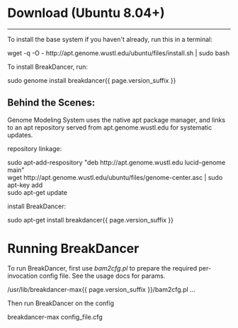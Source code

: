 Download (Ubuntu 8.04+)
=======================

* * *

To install the base system if you haven't already, run this in a terminal:

<p class='terminal' markdown='1'>
wget -q -O - http://apt.genome.wustl.edu/ubuntu/files/install.sh | sudo bash
</p>

To install BreakDancer, run:

<p class='terminal' markdown='1'>
sudo genome install breakdancer{{ page.version_suffix }}
</p>

Behind the Scenes:
------------------

Genome Modeling System uses the native apt package manager, and links to an apt repository served from apt.genome.wustl.edu for systematic updates.

repository linkage:

<p class='terminal' markdown='1'>
sudo apt-add-respository "deb http://apt.genome.wustl.edu lucid-genome main"<br/>
wget http://apt.genome.wustl.edu/ubuntu/files/genome-center.asc | sudo apt-key add<br/>
sudo apt-get update<br/>
</p>

install BreakDancer:

<p class='terminal' markdown='1'>
sudo apt-get install breakdancer{{ page.version_suffix }}
</p>

Running BreakDancer
===================

To run BreakDancer, first use *bam2cfg.pl* to prepare the required per-invocation config file.  See the usage docs for params.
<p class='terminal' markdown='1'>
/usr/lib/breakdancer-max{{ page.version_suffix }}/bam2cfg.pl ...
</p>

Then run BreakDancer on the config
<p class='terminal' markdown='1'>
breakdancer-max config_file.cfg
</p>



